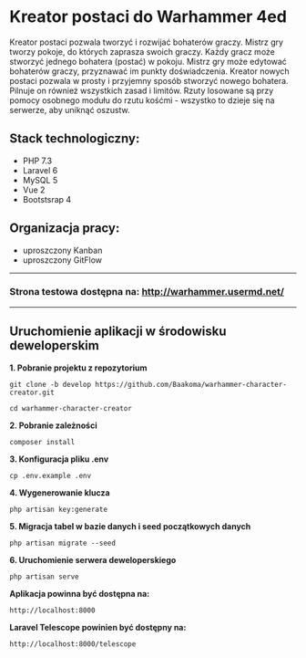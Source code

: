 # Kreator postaci do Warhammer 4ed

Kreator postaci pozwala tworzyć i rozwijać bohaterów graczy. Mistrz gry tworzy pokoje, do których zaprasza swoich graczy. 
Każdy gracz może stworzyć jednego bohatera (postać) w pokoju. Mistrz gry może edytować bohaterów graczy, przyznawać im punkty doświadczenia.
Kreator nowych postaci pozwala w prosty i przyjemny sposób stworzyć nowego bohatera. Pilnuje on również wszystkich zasad i limitów. Rzuty
losowane są przy pomocy osobnego modułu do rzutu kośćmi - wszystko to dzieje się na serwerze, aby uniknąć oszustw.

## Stack technologiczny:
- PHP 7.3
- Laravel 6
- MySQL 5
- Vue 2
- Bootstsrap 4

## Organizacja pracy:
- uproszczony Kanban
- uproszczony GitFlow

---

### Strona testowa dostępna na: http://warhammer.usermd.net/

---

## Uruchomienie aplikacji w środowisku deweloperskim
**1. Pobranie projektu z repozytorium**

```
git clone -b develop https://github.com/Baakoma/warhammer-character-creator.git
```
```
cd warhammer-character-creator
```

**2. Pobranie zależności**

```
composer install
```

**3. Konfiguracja pliku .env**

```
cp .env.example .env
```

**4. Wygenerowanie klucza**

```
php artisan key:generate
```

**5. Migracja tabel w bazie danych i seed początkowych danych**

```
php artisan migrate --seed
```

**6. Uruchomienie serwera deweloperskiego**

```
php artisan serve
```

**Aplikacja powinna być dostępna na:**

```
http://localhost:8000
```

**Laravel Telescope powinien być dostępny na:**

```
http://localhost:8000/telescope
```

